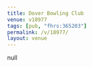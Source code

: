 ```yaml
---
title: Dover Bowling Club
venue: v18977
tags: [pub, "fhrs:365203"]
permalink: /v/18977/
layout: venue
---
```

null